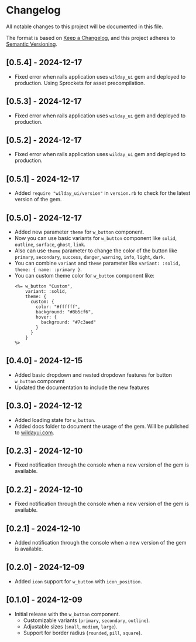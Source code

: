 # Changelog

All notable changes to this project will be documented in this file.

The format is based on [Keep a Changelog](https://keepachangelog.com/),
and this project adheres to [Semantic Versioning](https://semver.org/).

## [0.5.4] - 2024-12-17

- Fixed error when rails application uses `wilday_ui` gem and deployed to production. Using Sprockets for asset precompilation.
  
## [0.5.3] - 2024-12-17

- Fixed error when rails application uses `wilday_ui` gem and deployed to production.

## [0.5.2] - 2024-12-17

- Fixed error when rails application uses `wilday_ui` gem and deployed to production.

## [0.5.1] - 2024-12-17

- Added `require "wilday_ui/version"` in `version.rb` to check for the latest version of the gem.

## [0.5.0] - 2024-12-17

- Added new parameter `theme` for `w_button` component.
- Now you can use basic variants for `w_button` component like `solid`, `outline`, `surface`, `ghost`, `link`.
- Also can use `theme` parameter to change the color of the button like `primary`, `secondary`, `success`, `danger`, `warning`, `info`, `light`, `dark`.
- You can combine `variant` and `theme` parameter like `variant: :solid, theme: { name: :primary }`.
- You can custom theme color for `w_button` component like:
  ```erb
  <%= w_button "Custom", 
      variant: :solid, 
      theme: { 
        custom: { 
          color: "#ffffff",
          background: "#8b5cf6",
          hover: {
            background: "#7c3aed"
          }
        } 
      } 
  %>
  ```

## [0.4.0] - 2024-12-15

- Added basic dropdown and nested dropdown features for button `w_button` component
- Updated the documentation to include the new features

## [0.3.0] - 2024-12-12

- Added loading state for `w_button`.
- Added docs folder to document the usage of the gem. Will be published to [wildayui.com](https://davidwinalda.github.io/wildayui).

## [0.2.3] - 2024-12-10

- Fixed notification through the console when a new version of the gem is available.

## [0.2.2] - 2024-12-10

- Fixed notification through the console when a new version of the gem is available.

## [0.2.1] - 2024-12-10

- Added notification through the console when a new version of the gem is available.

## [0.2.0] - 2024-12-09

- Added `icon` support for `w_button` with `icon_position`.

## [0.1.0] - 2024-12-09

- Initial release with the `w_button` component.
  - Customizable variants (`primary`, `secondary`, `outline`).
  - Adjustable sizes (`small`, `medium`, `large`).
  - Support for border radius (`rounded`, `pill`, `square`).
